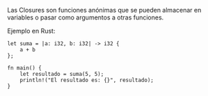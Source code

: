 Las Closures son funciones anónimas que se pueden almacenar en variables o pasar como argumentos a otras funciones\.

Ejemplo en Rust:
```
let suma = |a: i32, b: i32| -> i32 {
    a + b 
};

fn main() {
    let resultado = suma(5, 5);
    println!("El resultado es: {}", resultado);
}
```